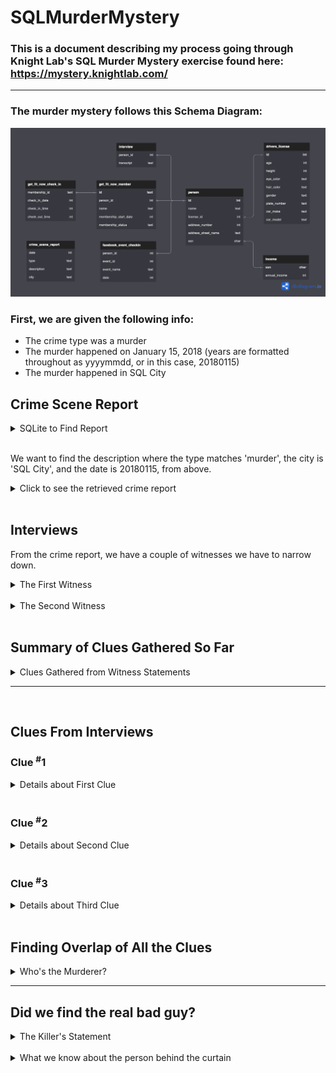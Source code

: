 # SQLMurderMystery
### This is a document describing my process going through Knight Lab's SQL Murder Mystery exercise found here: https://mystery.knightlab.com/

---
### The murder mystery follows this Schema Diagram:
![image](https://github.com/arinotsorry/SQLMurderMystery/blob/main/Schema%20Diagram.png)

### First, we are given the following info:
- The crime type was a murder
- The murder happened on January 15, 2018 (years are formatted throughout as yyyymmdd, or in this case, 20180115)
- The murder happened in SQL City


## Crime Scene Report
  <details>
    <summary>SQLite to Find Report</summary>

```sql
SELECT description
  FROM crime_scene_report
  WHERE date = 20180115 AND type = 'murder' AND city = 'SQL City'
```
  </details>
  
  <br>
  
  We want to find the description where the type matches 'murder', the city is 'SQL City', and the date is 20180115, from above.
  
  
  <details>
    <summary>Click to see the retrieved crime report</summary>

<br>
  
  > Security footage shows that there were 2 witnesses.
  > The first witness lives at the last house on "Northwestern Dr". 
  > The second witness, named Annabel, lives somewhere on "Franklin Ave"."
  </details>

<br>

## Interviews

From the crime report, we have a couple of witnesses we have to narrow down.

<details>
  <summary>The First Witness</summary>
  
  
### The First Witness
    
  The first witness lives at the last house on "Northwestern Dr."
    
  To find the witness, we have to find all the houses on Northwestern Dr., find the highest house number, 
    and find the person associated with that address.
    
  <details>
    <summary>SQLite to Find Witness Statement</summary>
    
```sql
SELECT name, transcript
  FROM interview LEFT JOIN person ON person_id = id
  WHERE (
    SELECT address_number
      FROM person
      WHERE address_street_name = 'Northwestern Dr'
      ORDER BY address_number DESC
      LIMIT 1
    ) = address_number AND address_street_name = 'Northwestern Dr'
```
  </details>
  
  <br>
  
  The first witness had this to say:
  
  <details>
    <summary>Click to expand the First Witness's Statement</summary>
    
<br>
    
  > “I heard a gunshot and then saw a man run out. 
  > He had a ‘Get Fit Now Gym’ bag. The membership number on the bag started with ‘48Z’. 
  > Only gold members have those bags. The man got into a car with a plate that included ‘H42W’.” - Morty Schapiro
    
  </details>
    
</details>

<br>

<details>
  <summary>The Second Witness</summary>
  
  
### The Second Witness
    
  The second witness is named Annabel, and she lives somewhere on "Franklin Ave"."
    
  To find Annabel, we have to find all the houses on Franklin Ave and cross reference that with the names of the house's occupants.
    
  <details>
    <summary>SQLite to Find Witness Statement</summary>
    
```sql
SELECT name, transcript
    FROM interview LEFT JOIN person ON person_id = id
    WHERE name LIKE 'Annabel %' 
      AND address_street_name = 'Franklin Ave'
```
  </details>
  
  <br>
  
  The second witness had this to say:
  
  <details>
    <summary>Click to expand the Second Witness's Statement</summary>
    
<br>
    
  > “I saw the murder happen, and I recognized the killer from my gym when I was working out last week on January the 9th.” - Annabel Miller
    
  </details>
    
</details>

<br>

## Summary of Clues Gathered So Far
<details>
  <summary>Clues Gathered from Witness Statements</summary>
  
<br>
  
From the first witness, Morty Schapiro, we learned:
  - The suspect's gym membership number begins with '48Z'
  - The suspect's license plate includes 'H42W'

From the second witness, Annabel Miller, we learned:
  - The suspect was at the gym with Annabel Miller on January 9, 2018 (20180109)
</details>

----
  
<br>

## Clues From Interviews

### Clue <sup>#</sup>1
<details>
  <summary>Details about First Clue</summary>
  
  <br>
  
  ### Gym membership number starts with '48Z'
  
  <br>
  
  We need to get the membership IDs (or names, for readability) of people whose gym membership numbers begin with '48Z'
  
  <br>
  
<details>
  <summary>SQLite for getting names with appropriate membership IDs</summary>
  
```sql
SELECT DISTINCT name
  FROM get_fit_now_member JOIN get_fit_now_check_in ON id = membership_id
  WHERE id LIKE '48Z%'
```
  
  </details>
</details>
<br>

### Clue <sup>#</sup>2
<details>
  <summary>Details about Second Clue</summary>
  
  <br>
  
  ### Car's license plate includes 'H42W'
  
  <br>
  
  We need to get the names of people whose license plate includes 'H42W'
  
  <br>
  
<details>
  <summary>SQLite for getting names associated with matching license plates</summary>
  
```sql
SELECT name, plate_number
  FROM person LEFT JOIN drivers_license ON person.license_id = drivers_license.id
  WHERE plate_number LIKE '%H42W%'
```
  
  </details>
</details>
<br>

### Clue <sup>#</sup>3
<details>
  <summary>Details about Third Clue</summary>
  
  <br>
  
  ### Saw Annabel at the gym
  
  <br>
  
  We need to get the names of people whose time at the gym overlapped with Annabel's time there on January 9<sub>th</sub>, 2018.
  
  If we consider how many different ways someone can encounter Annabel at the gym:
  - arriving before Annabel arrives, leaving after she leaves (suspect's time there encapsulates hers)
  - arriving before Annabel arrives, leaving before she leaves (but after she's arrived) (Annabel sees suspect arrive and leave)
  - arriving after Annabel arrives, leaving before she leaves (Annabel sees suspect leave or end of their workout)
  - arriving after Annabel arrives, leaving after she leaves (Annabel sees suspect arrive or beginning of their workout)
  <br>
  
  These are kind of annoying to check for and have a lot of repetition, though. However, we can consider the scenarios where Annabel won't see the a gym-goer:  

  - if they leave before Annabel arrives
  - if they arrive after Annabel leaves
  
  
  <br>
  
<details>
  <summary>SQLite for getting names of people who overlapped with Annabel's gym time</summary>
  
```sql
SELECT name, membership_id, check_in_time, check_out_time
  FROM get_fit_now_check_in JOIN get_fit_now_member ON membership_id = id
  WHERE check_in_date = 20180109 AND NOT ( 
    check_in_time > (
      SELECT check_out_time
        FROM get_fit_now_check_in JOIN get_fit_now_member ON membership_id = id
        WHERE check_in_date = 20180109 AND name = 'Annabel Miller'
    ) OR check_out_time < (
      SELECT check_in_time
        FROM get_fit_now_check_in JOIN get_fit_now_member ON membership_id = id
        WHERE check_in_date = 20180109 AND name = 'Annabel Miller'
    ))
```
                           
  </details>
</details>
<br>

## Finding Overlap of All the Clues
<details>
  <summary>Who's the Murderer?</summary>
  
<br>
  
We know that the murderer has to satisfy the 3 conditions/clues discussed in the previous section for them to have been the killer.
  
<br>
  
<details>
  <summary>SQLite Statement to Find Murderer</summary>
  
```sql
SELECT person.name
  FROM get_fit_now_check_in
    JOIN get_fit_now_member ON membership_id = get_fit_now_member.id
    LEFT JOIN person ON person_id = person.id
    LEFT JOIN drivers_license ON license_id = drivers_license.id
  WHERE membership_id LIKE '48Z%'
    AND plate_number LIKE '%H42W%'
    AND check_in_date = 20180109
    AND NOT (
      check_in_time > (
        SELECT check_out_time
          FROM get_fit_now_check_in JOIN get_fit_now_member ON membership_id = id
          WHERE check_in_date = 20180109 AND get_fit_now_member.name = 'Annabel Miller'
      )
    OR
      check_out_time < (
        SELECT check_in_time
          FROM get_fit_now_check_in JOIN get_fit_now_member ON membership_id = id
          WHERE check_in_date = 20180109 AND get_fit_now_member.name = 'Annabel Miller' 
       )
    )
```
                        
  </details>
  
  <br>
  
  <details>
    <summary>And the killer is...</summary>
    
### Jeremy Bowers!
    
    
#### But wait! There's more...
    
</details>
</details>
  
-----------------------------------------------------------------------------------------------------
  
## Did we find the real bad guy?

<details>
  <summary>The Killer's Statement</summary>
  
<br>
  
### The Killer's Statement
  
<br>
  
  The fine folks at Night Lab hinted that there may be more to uncover, so let's see what Jeremy has to say.
  
  We can query the `interview` table for his statement:
  
<br>
  
<details>
  <summary>SQLite Query</summary>
  
```sql
SELECT name, transcript
  FROM interview JOIN person ON person_id = id
  WHERE (
    SELECT id
      FROM person
      WHERE name = 'Jeremy Bowers'
  ) = person_id
```

  </details>
  
<br>
  
  <details>
    <summary>What he said</summary>
    
<br>
    
> I was hired by a woman with a lot of money. 
> I don't know her name but I know she's around 5'5" (65") or 5'7" (67"). 
> She has red hair and she drives a Tesla Model S. I know that she attended the SQL Symphony Concert 3 times in December 2017
    
  </details>
</details>
  
<br>

<details>
  <summary>What we know about the person behind the curtain</summary>
  
  1. She's between 5'5 and 5'7
  2. She has red hair
  3. She has a Tesla Model S
  4. She attended the SQL Symphony Concert 3 times in December 2017
  
  We can find <sup>#</sup>1-3 in the `drivers_license` table and <sup>#</sup>4 in the `facebook_events` table.
  
<details>
  <summary>SQLite for Driver's License Info</summary>
  <br>
  
```sql
SELECT name	
  FROM person JOIN drivers_license ON license_id = drivers_license.id
  WHERE (height >= 65 AND height <= 67)
    AND hair_color = 'red'
    AND car_make = 'Tesla'
    AND car_model = 'Model S'
```
  
  </details>
<details>
  <br>
  To find out who attended the SQL Symphony Concert 3 times in December 2017, we need to divide the date (yyyymmdd) by 100, to get just the year and month. Then, we have to group by name and return the count of how many concerts they attended.
  <br>
  <summary>SQLite for finding who attended 3 Symphony Concerts</summary>
  <br>
  
```sql
SELECT name, COUNT(*) AS times_attended
  FROM facebook_event_checkin JOIN person ON person_id = id
  WHERE event_name = 'SQL Symphony Concert' AND date/100 = 201712
  GROUP BY name
  ORDER BY times_attended DESC
```
                                      
  </details>

  <details>
    <summary>Combined Statement</summary>
    
<br>
    
```sql
SELECT DISTINCT name
	FROM facebook_event_checkin JOIN person ON person_id = person.id
  	  JOIN drivers_license ON license_id = drivers_license.id
	WHERE (height >= 65 AND height <= 67)
  	  AND hair_color = 'red'
  	  AND car_make = 'Tesla'
  	  AND car_model = 'Model S'
     AND (
   	 SELECT COUNT(*) AS times_attended
   	 FROM facebook_event_checkin JOIN person ON person_id = id
   	 WHERE event_name = 'SQL Symphony Concert'
   		 AND date/100 = 201712
   	 GROUP BY name
   	 ORDER BY times_attended DESC
   	) = 3
```
  </details>
    
<details>
  <br>
  <summary>There is only one person who matches that description...</summary>
  
# Miranda Priestly.
  <br>
  Usually, the devil wears Prada, but today the devil wears an orange jumpsuit and a pair of handcuffs 😎.
    </details>
  </details>

